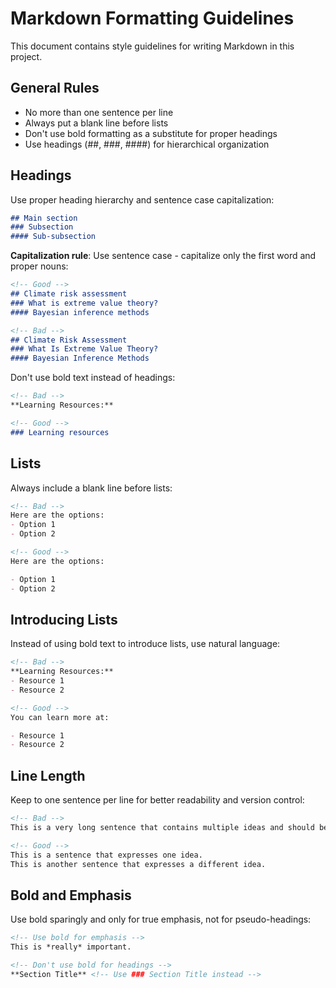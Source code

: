 # Markdown Formatting Guidelines

This document contains style guidelines for writing Markdown in this project.

## General Rules

- No more than one sentence per line
- Always put a blank line before lists
- Don't use bold formatting as a substitute for proper headings
- Use headings (##, ###, ####) for hierarchical organization

## Headings

Use proper heading hierarchy and sentence case capitalization:

```markdown
## Main section
### Subsection
#### Sub-subsection
```

**Capitalization rule**: Use sentence case - capitalize only the first word and proper nouns:

```markdown
<!-- Good -->
## Climate risk assessment
### What is extreme value theory?
#### Bayesian inference methods

<!-- Bad -->
## Climate Risk Assessment
### What Is Extreme Value Theory?
#### Bayesian Inference Methods
```

Don't use bold text instead of headings:

```markdown
<!-- Bad -->
**Learning Resources:**

<!-- Good -->
### Learning resources
```

## Lists

Always include a blank line before lists:

```markdown
<!-- Bad -->
Here are the options:
- Option 1
- Option 2

<!-- Good -->
Here are the options:

- Option 1
- Option 2
```

## Introducing Lists

Instead of using bold text to introduce lists, use natural language:

```markdown
<!-- Bad -->
**Learning Resources:**
- Resource 1
- Resource 2

<!-- Good -->
You can learn more at:

- Resource 1
- Resource 2
```

## Line Length

Keep to one sentence per line for better readability and version control:

```markdown
<!-- Bad -->
This is a very long sentence that contains multiple ideas and should be broken up into separate lines for better readability and version control tracking.

<!-- Good -->
This is a sentence that expresses one idea.
This is another sentence that expresses a different idea.
```

## Bold and Emphasis

Use bold sparingly and only for true emphasis, not for pseudo-headings:

```markdown
<!-- Use bold for emphasis -->
This is *really* important.

<!-- Don't use bold for headings -->
**Section Title** <!-- Use ### Section Title instead -->
```